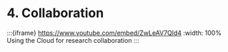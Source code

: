 # 4. Collaboration

:::{iframe} https://www.youtube.com/embed/ZwLeAV7Qld4
:width: 100%
Using the Cloud for research collaboration
:::
